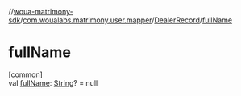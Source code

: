 //[woua-matrimony-sdk](../../../index.md)/[com.woualabs.matrimony.user.mapper](../index.md)/[DealerRecord](index.md)/[fullName](full-name.md)

# fullName

[common]\
val [fullName](full-name.md): [String](https://kotlinlang.org/api/latest/jvm/stdlib/kotlin/-string/index.html)? = null
